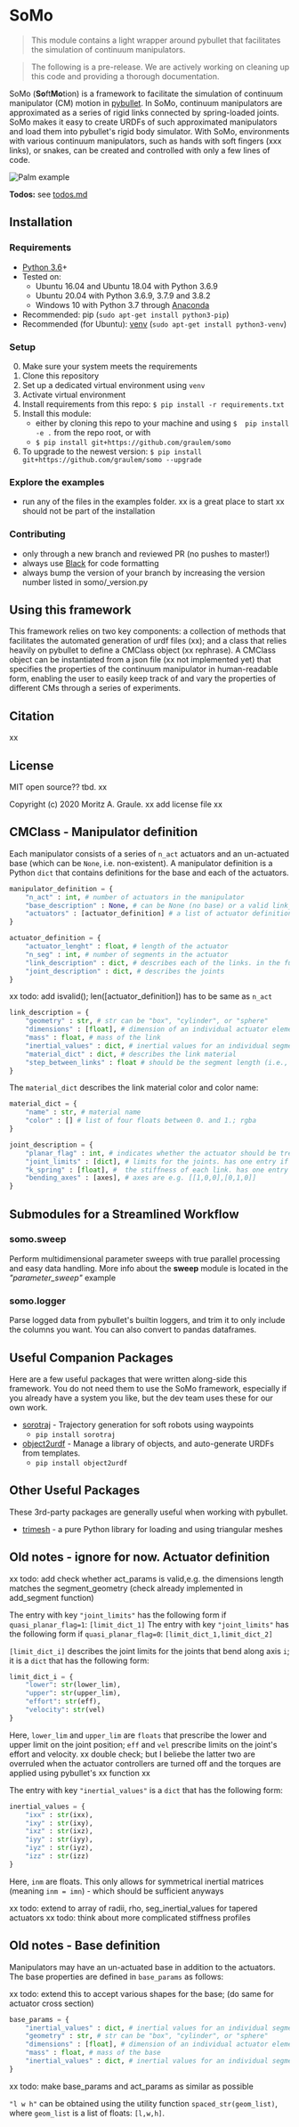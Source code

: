 # SoMo
> This module contains a light wrapper around pybullet that facilitates the simulation of continuum manipulators.

> The following is a pre-release. We are actively working on cleaning up this code and providing a thorough documentation. 


SoMo (**So**ft**Mo**tion) is a framework to facilitate the simulation of continuum manipulator (CM) motion in 
[pybullet](https://github.com/bulletphysics/bullet3/tree/master/examples/pybullet). 
In SoMo, continuum manipulators are approximated as a series of rigid links connected by spring-loaded joints. 
SoMo makes it easy to create URDFs of such approximated manipulators and load them into pybullet's rigid body simulator. 
With SoMo, environments with various continuum manipulators, such as hands with soft fingers (xxx links), or snakes, 
can be created and controlled with only a few lines of code.


![Palm example](https://github.com/GrauleM/somo/blob/master/docs/img/importance_of_palms.png)

**Todos:** see [todos.md](todos.md)

## Installation
### Requirements
- [Python 3.6](https://www.python.org/downloads/release/python-360/)+
- Tested on:
	- Ubuntu 16.04 and Ubuntu 18.04 with Python 3.6.9
	- Ubuntu 20.04 with Python 3.6.9, 3.7.9 and 3.8.2
	- Windows 10 with Python 3.7 through [Anaconda](https://www.anaconda.com/products/individual#Downloads)
- Recommended: pip (`sudo apt-get install python3-pip`) 
- Recommended (for Ubuntu): [venv](https://docs.python.org/3/library/venv.html) (`sudo apt-get install python3-venv`)

### Setup
0. Make sure your system meets the requirements
1. Clone this repository
2. Set up a dedicated virtual environment using `venv`
3. Activate virtual environment 
4. Install requirements from this repo: `$ pip install -r requirements.txt`
5. Install this module:
    - either by cloning this repo to your machine and using `$  pip install -e .` from the repo root, or with
    - `$ pip install git+https://github.com/graulem/somo`
6. To upgrade to the newest version: `$ pip install git+https://github.com/graulem/somo --upgrade`


### Explore the examples
- run any of the files in the examples folder. xx is a great place to start xx should not be part of the installation

### Contributing
- only through a new branch and reviewed PR (no pushes to master!)
- always use [Black](https://pypi.org/project/black/) for code formatting
- always bump the version of your branch by increasing the version number listed in somo/_version.py



## Using this framework
This framework relies on two key components: a collection of methods that facilitates the automated generation of urdf 
files (xx); and a class that relies heavily on pybullet to define a CMClass object (xx rephrase). A CMClass object can 
be instantiated from  a json file (xx not implemented yet) that specifies the properties of the continuum manipulator 
in human-readable form, enabling the user to easily keep track of and vary the properties of different CMs through 
a series of experiments.

<!--
the continuum manipulator class, which relies heavily on pybullet, defines a CM object and provides an intuitive interface to 
-->



## Citation
xx 

## License

MIT open source?? tbd. xx

Copyright (c) 2020 Moritz A. Graule. xx add license file xx


## CMClass - Manipulator definition
Each manipulator consists of a series of `n_act` actuators and an un-actuated base (which can be `None`, i.e. non-existent). 
A manipulator definition is a Python `dict` that contains definitions for the base and each of the actuators.


```python
manipulator_definition = {
    "n_act" : int, # number of actuators in the manipulator
    "base_description" : None, # can be None (no base) or a valid link_description
    "actuators" : [actuator_definition] # a list of actuator definitions
}
```

```python
actuator_definition = {
    "actuator_lenght" : float, # length of the actuator
    "n_seg" : int, # number of segments in the actuator
    "link_description" : dict, # describes each of the links. in the future a generator to enable changing properties along the manip
    "joint_description" : dict, # describes the joints
}
```
xx todo: add isvalid(); len([actuator_definition]) has to be same as `n_act`


```python
link_description = {
    "geometry" : str, # str can be "box", "cylinder", or "sphere"
    "dimensions" : [float], # dimension of an individual actuator element.
    "mass" : float, # mass of the link 
    "inertial_values" : dict, # inertial values for an individual segment 
    "material_dict" : dict, # describes the link material
    "step_between_links" : float # should be the segment length (i.e., cylinder height) for cylindrical segments 
}
```
The `material_dict` describes the link material color and color name:

```python
material_dict = {
    "name" : str, # material name
    "color" : [] # list of four floats between 0. and 1.; rgba
}
```

```python
joint_description = {
    "planar_flag" : int, # indicates whether the actuator should be treated as quasiplanar (1) or not (0); meaning 1 vs. 2 deformable axes  
    "joint_limits" : [dict], # limits for the joints. has one entry if quasi-planar, 2 entries otherwise (one for each axis)
    "k_spring" : [float], #  the stiffness of each link. has one entry if quasi-planar, 2 entries otherwise (one for each axis)
    "bending_axes" : [axes], # axes are e.g. [[1,0,0],[0,1,0]]
}
```

## Submodules for a Streamlined Workflow
### somo.sweep
Perform multidimensional parameter sweeps with true parallel processing and easy data handling. More info about the **sweep** module is located in the _"parameter_sweep"_ example
	
### somo.logger
Parse logged data from pybullet's builtin loggers, and trim it to only include the columns you want. You can also convert to pandas dataframes.



## Useful Companion Packages

Here are a few useful packages that were written along-side this framework. You do not need them to use the SoMo framework, especially if you already have a system you like, but the dev team uses these for our own work.

-  [sorotraj](https://pypi.org/project/sorotraj/) - Trajectory generation for soft robots using waypoints
	- `pip install sorotraj`
-  [object2urdf](https://pypi.org/project/object2urdf/) - Manage a library of objects, and auto-generate URDFs from templates.
	- `pip install object2urdf`

## Other Useful Packages

These 3rd-party packages are generally useful when working with pybullet.

- [trimesh](https://trimsh.org/) - a pure Python library for loading and using triangular meshes







## Old notes - ignore for now. Actuator definition

xx todo: add check whether act_params is valid,e.g. the dimensions length matches the segment_geometry (check already implemented in add_segment function)

The entry with key `"joint_limits"` has the following form if `quasi_planar_flag=1`: `[limit_dict_1]`
The entry with key `"joint_limits"` has the following form if `quasi_planar_flag=0`: `[limit_dict_1,limit_dict_2]`

`[limit_dict_i]` describes the joint limits for the joints that bend along axis `i`; it is a `dict` that has the following form: 

```python
limit_dict_i = {
    "lower": str(lower_lim),
    "upper": str(upper_lim),
    "effort": str(eff),
    "velocity": str(vel)
}
```
Here, `lower_lim` and `upper_lim` are `floats` that prescribe the lower and upper limit on the joint position; `eff` and `vel` prescribe limits on the joint's effort and velocity. xx double check; but I beliebe the latter two are overruled when the actuator controllers are turned off and the torques are applied using pybullet's xx function xx

The entry with key `"inertial_values"` is a `dict` that has the following form: 

```python
inertial_values = {
    "ixx" : str(ixx),
    "ixy" : str(ixy),
    "ixz" : str(ixz),
    "iyy" : str(iyy),
    "iyz" : str(iyz),
    "izz" : str(izz)
}
```

Here, `inm` are floats. This only allows for symmetrical inertial matrices (meaning `inm = imn`) - which should be sufficient anyways

xx todo: extend to array of radii, rho, seg_inertial_values for tapered actuators
xx todo: think about more complicated stiffness profiles



## Old notes - Base definition
Manipulators may have an un-actuated base in addition to the actuators. The base properties are defined in `base_params` as follows:

xx todo: extend this to accept various shapes for the base; (do same for actuator cross section)

```python
base_params = {
    "inertial_values" : dict, # inertial values for an individual segment; same format as for actuator segments
    "geometry" : str, # str can be "box", "cylinder", or "sphere"
    "dimensions" : [float], # dimension of an individual actuator element.
    "mass" : float, # mass of the base 
    "inertial_values" : dict, # inertial values for an individual segment 
}
```

xx todo: make base_params and act_params as similar as possible

`"l w h"` can be obtained using the utility function `spaced_str(geom_list)`, where `geom_list` is a list of floats: `[l,w,h]`.

